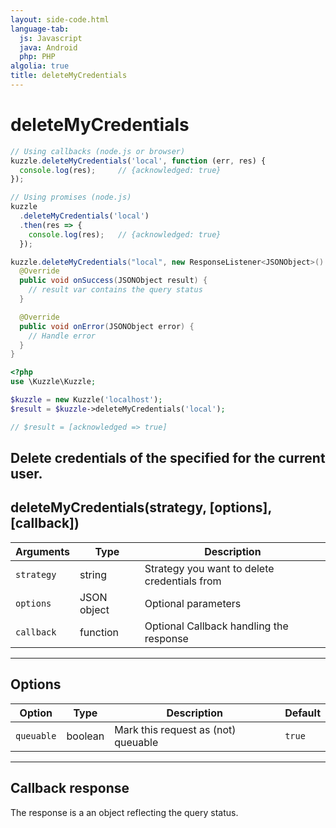```yaml
---
layout: side-code.html
language-tab:
  js: Javascript
  java: Android
  php: PHP
algolia: true
title: deleteMyCredentials
---
```


# deleteMyCredentials

```js
// Using callbacks (node.js or browser)
kuzzle.deleteMyCredentials('local', function (err, res) {
  console.log(res);     // {acknowledged: true}
});

// Using promises (node.js)
kuzzle
  .deleteMyCredentials('local')
  .then(res => {
    console.log(res);   // {acknowledged: true}
  });
```

```java
kuzzle.deleteMyCredentials("local", new ResponseListener<JSONObject>() {
  @Override
  public void onSuccess(JSONObject result) {
    // result var contains the query status
  }

  @Override
  public void onError(JSONObject error) {
    // Handle error
  }
}
```

```php
<?php
use \Kuzzle\Kuzzle;

$kuzzle = new Kuzzle('localhost');
$result = $kuzzle->deleteMyCredentials('local');

// $result = [acknowledged => true]
```

Delete credentials of the specified <strategy> for the current user. 
---

## deleteMyCredentials(strategy, [options], [callback])

| Arguments | Type | Description
|-----------|------|------------
| `strategy` | string | Strategy you want to delete credentials from
| `options` | JSON object | Optional parameters
| `callback`| function | Optional Callback handling the response

---

## Options

| Option | Type | Description | Default
|--------|------|-------------|---------
| `queuable` | boolean | Mark this request as (not) queuable | `true`

---

## Callback response

The response is a an object reflecting the query status.
